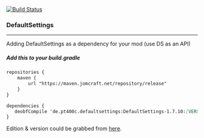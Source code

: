 [![Build Status](https://jenkins.jomcraft.net/job/DefaultSettings/job/master-1.7.10/badge/icon)](https://jenkins.jomcraft.net/job/DefaultSettings/job/master-1.7.10/)

### DefaultSettings

---

Adding DefaultSettings as a dependency for your mod (use DS as an API)

##### Add this to your build.gradle

```md
repositories {
    maven {
        url "https://maven.jomcraft.net/repository/release"
    }
}

dependencies {
   deobfCompile 'de.pt400c.defaultsettings:DefaultSettings-1.7.10:[VERSION]'
}
```

Edition & version could be grabbed from [here](https://maven.jomcraft.net/repository/release/de/pt400c/defaultsettings/).